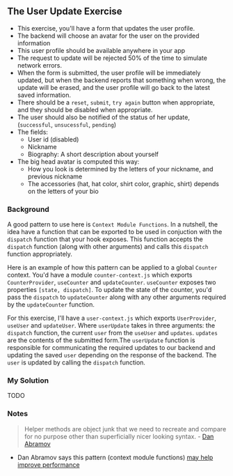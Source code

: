 ## The User Update Exercise

-   This exercise, you'll have a form that updates the user profile.
-   The backend will choose an avatar for the user on the provided information
-   This user profile should be available anywhere in your app
-   The request to update will be rejected 50% of the time to simulate network errors.
-   When the form is submitted, the user profile will be immediately updated, but when the backend reports that something when wrong, the update will be erased, and the user profile will go back to the latest saved information.
-   There should be a `reset`, `submit`, `try again` button when appropriate, and they should be disabled when appropriate.
-   The user should also be notified of the status of her update, (`successful`, `unsucessful`, `pending`)
-   The fields:
    -   User id (disabled)
    -   Nickname
    -   Biography: A short description about yourself
-   The big head avatar is computed this way:
    -   How you look is determined by the letters of your nickname, and previous nickname
    -   The accessories (hat, hat color, shirt color, graphic, shirt) depends on the letters of your bio

### Background

A good pattern to use here is `Context Module Functions`. In a nutshell, the idea have a function that can be exported to be used in conjuction with the `dispatch` function that your hook exposes. This function accepts the `dispatch` function (along with other arguments) and calls this `dispatch` function appropriately.

Here is an example of how this pattern can be applied to a global `Counter` context. You'd have a module `counter-context.js` which exports `CounterProvider`, `useCounter` and `updateCounter`. `useCounter` exposes two properties `[state, dispatch]`. To update the state of the counter, you'd pass the `dispatch` to `updateCounter` along with any other arguments required by the `updateCounter` function.

For this exercise, I'll have a `user-context.js` which exports `UserProvider`, `useUser` and `updateUser`. Where `userUpdate` takes in three arguments:
the `dispatch` function, the current `user` from the `useUser` and `updates`. `updates` are the contents of the submitted form.The `userUpdate` function is responsible for communicating the required updates to our backend and updating the saved `user` depending on the response of the backend. The `user` is updated by calling the `dispatch` function.

### My Solution

TODO

### Notes

> Helper methods are object junk that we need to recreate and compare for no purpose other than superficially nicer looking syntax. - [Dan Abramov](https://twitter.com/dan_abramov/status/1125758606765383680)

-   Dan Abramov says this pattern (context module functions) [may help improve performance](https://twitter.com/dan_abramov/status/1125774170154065920)
